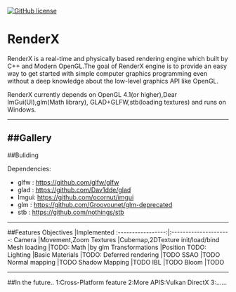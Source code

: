 [![GitHub license](https://img.shields.io/badge/license-MIT-blue.svg)](https://raw.githubusercontent.com/mortennobel/SimpleRenderEngine/master/LICENSE)
# RenderX

RenderX is a real-time and physically based rendering engine which built by C++ and Modern OpenGL.The goal of RenderX engine is to provide an easy way to get started with simple computer graphics programming even without a deep knowledge about the low-level graphics API like OpenGL.

RenderX currently depends on OpenGL 4.1(or higher),Dear ImGui(UI),glm(Math library), GLAD+GLFW,stb(loading textures) and runs on Windows.

----
##Gallery
----
##Buliding

Dependencies:
 + glfw : https://github.com/glfw/glfw
 + glad : https://github.com/Dav1dde/glad
 + Imgui: https://github.com/ocornut/imgui
 + glm  : https://github.com/Groovounet/glm-deprecated
 + stb  : https://github.com/nothings/stb

----
 ##Features
 Objectives         |Implemented
 :-----------------:|:---------------------:
 Camera             |Movement,Zoom
 Textures           |Cubemap,2DTexture init/load/bind
 Mesh loading       |TODO:
 Math               |by glm
 Transformations    |Position TODO:
 Lighting           |Basic
 Materials          |TODO:
 Deferred rendering |TODO
 SSAO               |TODO
 Normal mapping     |TODO
 Shadow Mapping     |TODO
 IBL                |TODO
 Bloom              |TODO

----
 ##In the future..
 1:Cross-Platform feature
 2:More APIS:Vulkan DirectX
 3:......

  

